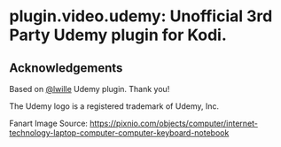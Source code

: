 # plugin.video.udemy:  Unofficial 3rd Party Udemy plugin for Kodi.

## Acknowledgements

Based on [@lwille](https://github.com/lwille/plugin.video.udemy) Udemy plugin. Thank you!

The Udemy logo is a registered trademark of Udemy, Inc.

Fanart Image Source: https://pixnio.com/objects/computer/internet-technology-laptop-computer-computer-keyboard-notebook